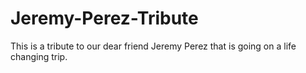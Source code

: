 # Jeremy-Perez-Tribute
This is a tribute to our dear friend Jeremy Perez that is going on a life changing trip.
